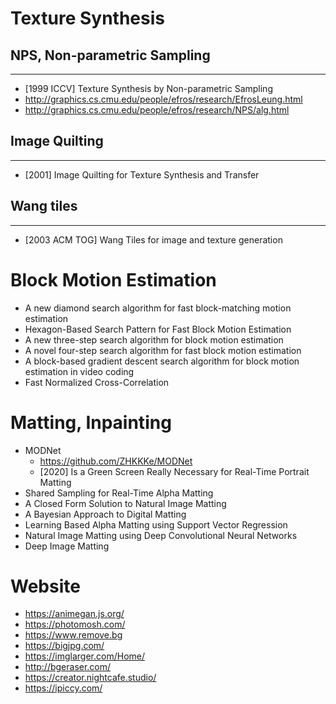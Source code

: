 # Texture Synthesis

## NPS, Non-parametric Sampling
----
- [1999 ICCV] Texture Synthesis by Non-parametric Sampling
- http://graphics.cs.cmu.edu/people/efros/research/EfrosLeung.html
- http://graphics.cs.cmu.edu/people/efros/research/NPS/alg.html

## Image Quilting
----
- [2001] Image Quilting for Texture Synthesis and Transfer

## Wang tiles
---
- [2003 ACM TOG] Wang Tiles for image and texture generation


# Block Motion Estimation
- A new diamond search algorithm for fast block-matching motion estimation
- Hexagon-Based Search Pattern for Fast Block Motion Estimation
- A new three-step search algorithm for block motion estimation
- A novel four-step search algorithm for fast block motion estimation
- A block-based gradient descent search algorithm for block motion estimation in video coding
- Fast Normalized Cross-Correlation


# Matting, Inpainting
- MODNet
    - https://github.com/ZHKKKe/MODNet
    - [2020] Is a Green Screen Really Necessary for Real-Time Portrait Matting
- Shared Sampling for Real-Time Alpha Matting
- A Closed Form Solution to Natural Image Matting
- A Bayesian Approach to Digital Matting
- Learning Based Alpha Matting using Support Vector Regression
- Natural Image Matting using Deep Convolutional Neural Networks
- Deep Image Matting


# Website
- https://animegan.js.org/
- https://photomosh.com/
- https://www.remove.bg
- https://bigjpg.com/
- https://imglarger.com/Home/
- http://bgeraser.com/
- https://creator.nightcafe.studio/
- https://ipiccy.com/

